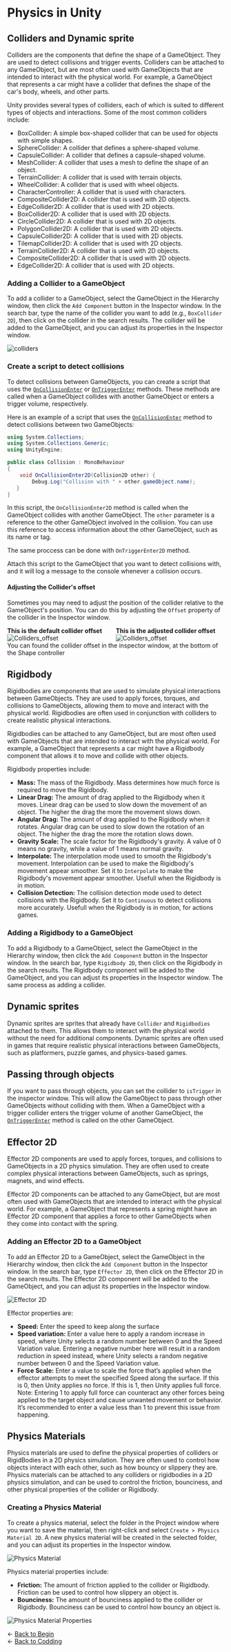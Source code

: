 # Physics in Unity

## Colliders and Dynamic sprite

Colliders are the components that define the shape of a GameObject. They are used to detect collisions and trigger events. Colliders can be attached to any GameObject, but are most often used with GameObjects that are intended to interact with the physical world. For example, a GameObject that represents a car might have a collider that defines the shape of the car's body, wheels, and other parts.

Unity provides several types of colliders, each of which is suited to different types of objects and interactions. Some of the most common colliders include:

- BoxCollider: A simple box-shaped collider that can be used for objects with simple shapes.
- SphereCollider: A collider that defines a sphere-shaped volume.
- CapsuleCollider: A collider that defines a capsule-shaped volume.
- MeshCollider: A collider that uses a mesh to define the shape of an object.
- TerrainCollider: A collider that is used with terrain objects.
- WheelCollider: A collider that is used with wheel objects.
- CharacterController: A collider that is used with characters.
- CompositeCollider2D: A collider that is used with 2D objects.
- EdgeCollider2D: A collider that is used with 2D objects.
- BoxCollider2D: A collider that is used with 2D objects.
- CircleCollider2D: A collider that is used with 2D objects.
- PolygonCollider2D: A collider that is used with 2D objects.
- CapsuleCollider2D: A collider that is used with 2D objects.
- TilemapCollider2D: A collider that is used with 2D objects.
- TerrainCollider2D: A collider that is used with 2D objects.
- CompositeCollider2D: A collider that is used with 2D objects.
- EdgeCollider2D: A collider that is used with 2D objects.

### Adding a Collider to a GameObject

To add a collider to a GameObject, select the GameObject in the Hierarchy window, then click the `Add Component` button in the Inspector window. In the search bar, type the name of the collider you want to add (e.g., `BoxCollider 2D`), then click on the collider in the search results. The collider will be added to the GameObject, and you can adjust its properties in the Inspector window.

![colliders](./assets/colliders.png)


### Create a script to detect collisions

To detect collisions between GameObjects, you can create a script that uses the [`OnCollisionEnter`](./OnCollisionEnter.md) or [`OnTriggerEnter`](./OnTriggerEnter.md) methods. These methods are called when a GameObject collides with another GameObject or enters a trigger volume, respectively.

Here is an example of a script that uses the [`OnCollisionEnter`](./OnCollisionEnter.md) method to detect collisions between two GameObjects:

```csharp
using System.Collections;
using System.Collections.Generic;
using UnityEngine;

public class Collision : MonoBehaviour
{
    void OnCollisionEnter2D(Collision2D other) {
        Debug.Log("Collision with " + other.gameObject.name);
   }
}

```

In this script, the `OnCollisionEnter2D` method is called when the GameObject collides with another GameObject. The `other` parameter is a reference to the other GameObject involved in the collision. You can use this reference to access information about the other GameObject, such as its name or tag.

The same proccess can be done with `OnTriggerEnter2D` method.


 Attach this script to the GameObject that you want to detect collisions with, and it will log a message to the console whenever a collision occurs.

#### Adjusting the Collider's offset

Sometimes you may need to adjust the position of the collider relative to the GameObject's position. You can do this by adjusting the `Offset` property of the collider in the Inspector window.
<div style="float:left;width:50%">
    <b>This is the default collider offset</b>
    <img src="./assets/collider_offset.png" alt="Colliders_offset">
</div>
<div style="float:left;width:50%">
    <b>This is the adjusted collider offset</b> 
    <img src="./assets/adjusted_collider_offset.png" alt="Colliders_offset">
</div>
<div style="clear:both"></div>
You can found the collider offset in the inspector window, at the bottom of the Shape controller

## Rigidbody

Rigidbodies are components that are used to simulate physical interactions between GameObjects. They are used to apply forces, torques, and collisions to GameObjects, allowing them to move and interact with the physical world. Rigidbodies are often used in conjunction with colliders to create realistic physical interactions.

Rigidbodies can be attached to any GameObject, but are most often used with GameObjects that are intended to interact with the physical world. For example, a GameObject that represents a car might have a Rigidbody component that allows it to move and collide with other objects.

Rigidbody properties include:

- **Mass:** The mass of the Rigidbody. Mass determines how much force is required to move the Rigidbody.
- **Linear Drag:** The amount of drag applied to the Rigidbody when it moves. Linear drag can be used to slow down the movement of an object. The higher the drag the more the movement slows down.
- **Angular Drag:** The amount of drag applied to the Rigidbody when it rotates. Angular drag can be used to slow down the rotation of an object. The higher the drag the more the rotation slows down.
- **Gravity Scale:** The scale factor for the Rigidbody's gravity. A value of 0 means no gravity, while a value of 1 means normal gravity.
- **Interpolate:** The interpolation mode used to smooth the Rigidbody's movement. Interpolation can be used to make the Rigidbody's movement appear smoother. Set it to `Interpolate` to make the Rigidbody's movement appear smoother. Usefull when the Rigidbody is in motion.
- **Collision Detection:** The collision detection mode used to detect collisions with the Rigidbody. Set it to `Continuous` to detect collisions more accurately. Usefull when the Rigidbody is in motion, for actions games.

### Adding a Rigidbody to a GameObject

To add a Rigidbody to a GameObject, select the GameObject in the Hierarchy window, then click the `Add Component` button in the Inspector window. In the search bar, type `Rigidbody 2D`, then click on the Rigidbody in the search results. The Rigidbody component will be added to the GameObject, and you can adjust its properties in the Inspector window. The same process as adding a collider.


## Dynamic sprites

Dynamic sprites are sprites that already have `Collider` and `Rigidbodies` attached to them. This allows them to interact with the physical world without the need for additional components. Dynamic sprites are often used in games that require realistic physical interactions between GameObjects, such as platformers, puzzle games, and physics-based games.

## Passing through objects

If you want to pass through objects, you can set the collider to `isTrigger` in the inspector window. This will allow the GameObject to pass through other GameObjects without colliding with them. When a GameObject with a trigger collider enters the trigger volume of another GameObject, the [`OnTriggerEnter`](./OnTriggerEnter.md) method is called on the other GameObject.

## Effector 2D

Effector 2D components are used to apply forces, torques, and collisions to GameObjects in a 2D physics simulation. They are often used to create complex physical interactions between GameObjects, such as springs, magnets, and wind effects.

Effector 2D components can be attached to any GameObject, but are most often used with GameObjects that are intended to interact with the physical world. For example, a GameObject that represents a spring might have an Effector 2D component that applies a force to other GameObjects when they come into contact with the spring.

### Adding an Effector 2D to a GameObject

To add an Effector 2D to a GameObject, select the GameObject in the Hierarchy window, then click the `Add Component` button in the Inspector window. In the search bar, type `Effector 2D`, then click on the Effector 2D in the search results. The Effector 2D component will be added to the GameObject, and you can adjust its properties in the Inspector window.

![Effector 2D](./assets/effector_2d.png)

Effector properties are:
- **Speed:** Enter the speed to keep along the surface
- **Speed variation:** Enter a value here to apply a random increase in speed, where Unity selects a random number between 0 and the Speed Variation value. Entering a negative number here will result in a random reduction in speed instead, where Unity selects a random negative number between 0 and the Speed Variation value.
- **Force Scale:** Enter a value to scale the force that’s applied when the effector attempts to meet the specified Speed along the surface. If this is 0, then Unity applies no force. If this is 1, then Unity applies full force. Note: Entering 1 to apply full force can counteract any other forces being applied to the target object and cause unwanted movement or behavior. It’s recommended to enter a value less than 1 to prevent this issue from happening.


## Physics Materials

Physics materials are used to define the physical properties of colliders or RigidBodies in a 2D physics simulation. They are often used to control how objects interact with each other, such as how bouncy or slippery they are. Physics materials can be attached to any colliders or rigidbodies in a 2D physics simulation, and can be used to control the friction, bounciness, and other physical properties of the collider or Rigidbody.

### Creating a Physics Material

To create a physics material, select the folder in the Project window where you want to save the material, then right-click and select `Create > Physics Material 2D`. A new physics material will be created in the selected folder, and you can adjust its properties in the Inspector window.

![Physics Material](./assets/physics_material.png)

Physics material properties include:

- **Friction:** The amount of friction applied to the collider or Rigidbody. Friction can be used to control how slippery an object is.
- **Bounciness:** The amount of bounciness applied to the collider or Rigidbody. Bounciness can be used to control how bouncy an object is.

![Physics Material Properties](./assets/physics_material_properties.png)

 &larr; [Back to Begin](./readme.md)\
 &larr; [Back to Codding](./Coding_unity.md)